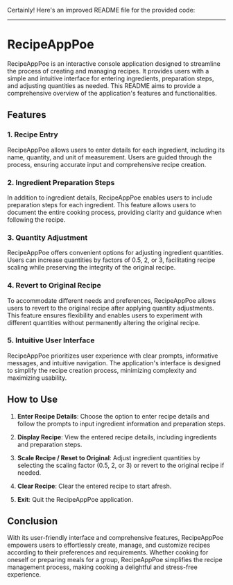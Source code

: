 Certainly! Here's an improved README file for the provided code:

---

# RecipeAppPoe

RecipeAppPoe is an interactive console application designed to streamline the process of creating and managing recipes. It provides users with a simple and intuitive interface for entering ingredients, preparation steps, and adjusting quantities as needed. This README aims to provide a comprehensive overview of the application's features and functionalities.

## Features

### 1. Recipe Entry
RecipeAppPoe allows users to enter details for each ingredient, including its name, quantity, and unit of measurement. Users are guided through the process, ensuring accurate input and comprehensive recipe creation.

### 2. Ingredient Preparation Steps
In addition to ingredient details, RecipeAppPoe enables users to include preparation steps for each ingredient. This feature allows users to document the entire cooking process, providing clarity and guidance when following the recipe.

### 3. Quantity Adjustment
RecipeAppPoe offers convenient options for adjusting ingredient quantities. Users can increase quantities by factors of 0.5, 2, or 3, facilitating recipe scaling while preserving the integrity of the original recipe.

### 4. Revert to Original Recipe
To accommodate different needs and preferences, RecipeAppPoe allows users to revert to the original recipe after applying quantity adjustments. This feature ensures flexibility and enables users to experiment with different quantities without permanently altering the original recipe.

### 5. Intuitive User Interface
RecipeAppPoe prioritizes user experience with clear prompts, informative messages, and intuitive navigation. The application's interface is designed to simplify the recipe creation process, minimizing complexity and maximizing usability.

## How to Use

1. **Enter Recipe Details**: Choose the option to enter recipe details and follow the prompts to input ingredient information and preparation steps.

2. **Display Recipe**: View the entered recipe details, including ingredients and preparation steps.

3. **Scale Recipe / Reset to Original**: Adjust ingredient quantities by selecting the scaling factor (0.5, 2, or 3) or revert to the original recipe if needed.

4. **Clear Recipe**: Clear the entered recipe to start afresh.

5. **Exit**: Quit the RecipeAppPoe application.

## Conclusion

With its user-friendly interface and comprehensive features, RecipeAppPoe empowers users to effortlessly create, manage, and customize recipes according to their preferences and requirements. Whether cooking for oneself or preparing meals for a group, RecipeAppPoe simplifies the recipe management process, making cooking a delightful and stress-free experience.

